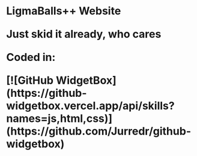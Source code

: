 <h1>LigmaBalls++ Website
<p>Just skid it already, who cares</p>
<p>Coded in:</p>
[![GitHub WidgetBox](https://github-widgetbox.vercel.app/api/skills?names=js,html,css)](https://github.com/Jurredr/github-widgetbox)
